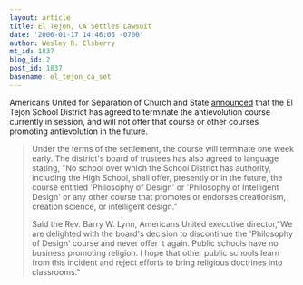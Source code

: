 ```yaml
---
layout: article
title: El Tejon, CA Settles Lawsuit
date: '2006-01-17 14:46:06 -0700'
author: Wesley R. Elsberry
mt_id: 1837
blog_id: 2
post_id: 1837
basename: el_tejon_ca_set
---
```

Americans United for Separation of Church and State [announced](http://tinyurl.com/9rays) that the El Tejon School District has agreed to terminate the antievolution course currently in session, and will not offer that course or other courses promoting antievolution in the future.

> Under the terms of the settlement, the course will terminate one week early. The district's board of trustees has also agreed to language stating, "No school over which the School District has authority, including the High School, shall offer, presently or in the future, the course entitled 'Philosophy of Design' or 'Philosophy of Intelligent Design' or any other course that promotes or endorses creationism, creation science, or intelligent design."
> 
> Said the Rev. Barry W. Lynn, Americans United executive director,"We are delighted with the board's decision to discontinue the 'Philosophy of Design' course and never offer it again. Public schools have no business promoting religion. I hope that other public schools learn from this incident and reject efforts to bring religious doctrines into classrooms."

